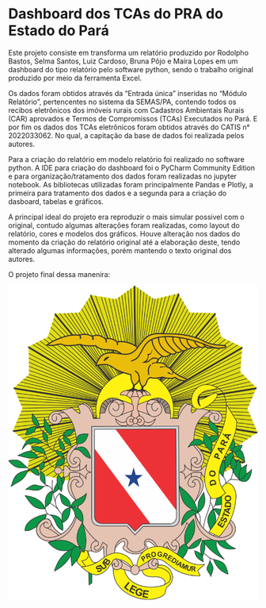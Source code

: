 # Dashboard dos TCAs do PRA do Estado do Pará
Este projeto consiste em transforma um relatório produzido por Rodolpho Bastos, Selma Santos, Luiz Cardoso, Bruna Pôjo e Maíra Lopes em um dashboard do tipo relatório pelo software python, sendo o trabalho original produzido por meio da ferramenta Excel. 
 
Os dados foram obtidos através da “Entrada única” inseridas no “Módulo Relatório”, pertencentes no sistema da SEMAS/PA, contendo todos os recibos eletrônicos dos imóveis rurais com Cadastros Ambientais Rurais (CAR) aprovados e Termos de Compromissos (TCAs) Executados no Pará. E por fim os dados dos TCAs eletrônicos foram obtidos através do CATIS n° 2022033062. No qual, a capitação da base de dados foi realizada pelos autores.

Para a criação do relatório em modelo relatório foi realizado no software python. A IDE para criação do dashboard foi o PyCharm Community Edition e para organização/tratamento dos dados foram realizadas no jupyter notebook. As bibliotecas utilizadas foram principalmente Pandas e Plotly, a primeira para tratamento dos dados e a segunda para a criação do dasboard, tabelas e gráficos.

A principal ideal do projeto era reproduzir o mais simular possivel com o original, contudo algumas alterações foram realizadas, como layout do relatório, cores e modelos dos gráficos. Houve alteração nos dados do momento da criação do relatório original até a elaboração deste, tendo alterado algumas informações, porém mantendo o texto original dos autores.

O projeto final dessa manenira:

![stack Overflow](https://github.com/LeticiaSBorges/Dashboard_TCA_PRA/blob/d697fa07a62c490c8c278f29d6230d01e47b0df5/dash-multipage-report/assets/brasao_para.png)
